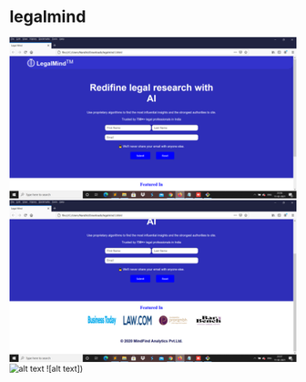 # legalmind
![alt text](https://github.com/nandinisahni/legalmind/blob/main/Screenshot%20(381).png)
![alt text](https://github.com/nandinisahni/legalmind/blob/main/Screenshot%20(382).png)
![alt text]()
![alt text])
